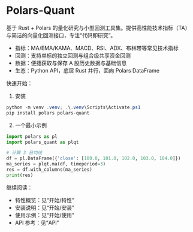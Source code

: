 # Polars-Quant

基于 Rust + Polars 的量化研究与小型回测工具集。提供高性能技术指标（TA）与简洁的向量化回测接口，专注“代码即研究”。

- 指标：MA/EMA/KAMA、MACD、RSI、ADX、布林带等常见技术指标
- 回测：支持单标的独立回测与组合级共享资金回测
- 数据：便捷获取与保存 A 股历史数据与基础信息
- 生态：Python API，底层 Rust 并行，面向 Polars DataFrame

快速开始：

1) 安装

```powershell
python -m venv .venv; .\.venv\Scripts\Activate.ps1
pip install polars polars-quant
```

2) 一个最小示例

```python
import polars as pl
import polars_quant as plqt

# 计算 3 日均线
df = pl.DataFrame({'close': [100.0, 101.0, 102.0, 103.0, 104.0]})
ma_series = plqt.ma(df, timeperiod=3)
res = df.with_columns(ma_series)
print(res)
```

继续阅读：
- 特性概览：见“开始/特性”
- 安装说明：见“开始/安装”
- 使用示例：见“开始/使用”
- API 参考：见“API”
